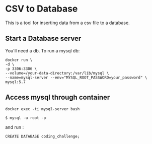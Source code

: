 # CSV to Database

This is a tool for inserting data from a csv file to a database.

## Start a Database server

You'll need a db. To run a mysql db:

```
docker run \
-d \
-p 3306:3306 \
--volume=/your-data-directory:/var/lib/mysql \
--name=mysql-server --env="MYSQL_ROOT_PASSWORD=your_password" \
mysql:5.7
```
## Access mysql through container
```
docker exec -ti mysql-server bash
```

```
$ mysql -u root -p
```

and run :
```
CREATE DATABASE coding_challenge;
```
